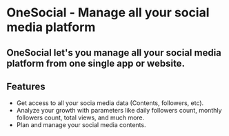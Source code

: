 # OneSocial - Manage all your social media platform

## OneSocial let's you manage all your social media platform from one single app or website.

## Features

- Get access to all your socia media data (Contents, followers, etc).
- Analyze your growth with parameters like daily followers count, monthly followers count, total views, and much more.
- Plan and manage your social media contents.
